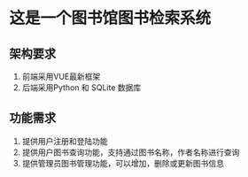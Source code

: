 # 这是一个图书馆图书检索系统

## 架构要求
1. 前端采用VUE最新框架
2. 后端采用Python 和 SQLite 数据库

## 功能需求
1. 提供用户注册和登陆功能
2. 提供用户图书查询功能，支持通过图书名称，作者名称进行查询
3. 提供管理员图书管理功能，可以增加，删除或更新图书信息
